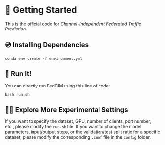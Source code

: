 # 🎉 Getting Started

This is the official code for *Channel-Independent Federated Traffic Prediction*.

## 💿 Installing Dependencies

```
conda env create -f environment.yml
```



## 🥳 Run It!

You can directly run FedCIM using this line of code:

```
bash run.sh
```

## 🧑‍💻 Explore More Experimental Settings

If you want to specify the dataset, GPU, number of clients, port number, etc., please modify the `run.sh` file.
 If you want to change the model parameters, input/output steps, or the validation/test split ratio for a specific dataset, please modify the corresponding `.conf` file in the `config` folder.
